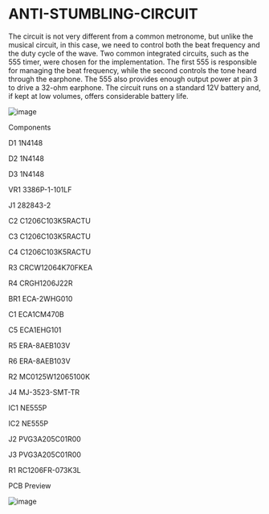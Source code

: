 # ANTI-STUMBLING-CIRCUIT

The circuit is not very different from a common metronome, but unlike the musical circuit, in this case, we need to control both the beat frequency and the duty cycle of the wave. Two common integrated circuits, such as the 555 timer, were chosen for the implementation. The first 555 is responsible for managing the beat frequency, while the second controls the tone heard through the earphone. The 555 also provides enough output power at pin 3 to drive a 32-ohm earphone. The circuit runs on a standard 12V battery and, if kept at low volumes, offers considerable battery life.

![image](https://github.com/user-attachments/assets/d6dc1eee-da1d-4b6a-88fc-de919f89ccd1)

Components

D1 1N4148

D2 1N4148

D3 1N4148

VR1 3386P-1-101LF

J1 282843-2

C2 C1206C103K5RACTU

C3 C1206C103K5RACTU

C4 C1206C103K5RACTU

R3 CRCW12064K70FKEA

R4 CRGH1206J22R

BR1 ECA-2WHG010

C1 ECA1CM470B

C5 ECA1EHG101

R5 ERA-8AEB103V

R6 ERA-8AEB103V

R2 MC0125W12065100K

J4 MJ-3523-SMT-TR

IC1 NE555P

IC2 NE555P

J2 PVG3A205C01R00

J3 PVG3A205C01R00

R1 RC1206FR-073K3L




PCB Preview


![image](https://github.com/user-attachments/assets/80d17535-9396-489b-a6a3-be6cd11aa585)

